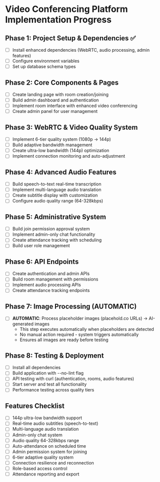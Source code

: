 # Video Conferencing Platform Implementation Progress

## Phase 1: Project Setup & Dependencies ✅
- [ ] Install enhanced dependencies (WebRTC, audio processing, admin features)
- [ ] Configure environment variables
- [ ] Set up database schema types

## Phase 2: Core Components & Pages
- [ ] Create landing page with room creation/joining
- [ ] Build admin dashboard and authentication
- [ ] Implement room interface with enhanced video conferencing
- [ ] Create admin panel for user management

## Phase 3: WebRTC & Video Quality System
- [ ] Implement 6-tier quality system (1080p → 144p)
- [ ] Build adaptive bandwidth management
- [ ] Create ultra-low bandwidth (144p) optimization
- [ ] Implement connection monitoring and auto-adjustment

## Phase 4: Advanced Audio Features
- [ ] Build speech-to-text real-time transcription
- [ ] Implement multi-language audio translation
- [ ] Create subtitle display with customization
- [ ] Configure audio quality range (64-328kbps)

## Phase 5: Administrative System
- [ ] Build join permission approval system
- [ ] Implement admin-only chat functionality
- [ ] Create attendance tracking with scheduling
- [ ] Build user role management

## Phase 6: API Endpoints
- [ ] Create authentication and admin APIs
- [ ] Build room management with permissions
- [ ] Implement audio processing APIs
- [ ] Create attendance tracking endpoints

## Phase 7: **Image Processing (AUTOMATIC)**
- [ ] **AUTOMATIC**: Process placeholder images (placehold.co URLs) → AI-generated images
  - This step executes automatically when placeholders are detected
  - No manual action required - system triggers automatically
  - Ensures all images are ready before testing

## Phase 8: Testing & Deployment
- [ ] Install all dependencies
- [ ] Build application with --no-lint flag
- [ ] API testing with curl (authentication, rooms, audio features)
- [ ] Start server and test all functionality
- [ ] Performance testing across quality tiers

## Features Checklist
- [ ] 144p ultra-low bandwidth support
- [ ] Real-time audio subtitles (speech-to-text)
- [ ] Multi-language audio translation
- [ ] Admin-only chat system
- [ ] Audio quality 64-328kbps range
- [ ] Auto-attendance on scheduled time
- [ ] Admin permission system for joining
- [ ] 6-tier adaptive quality system
- [ ] Connection resilience and reconnection
- [ ] Role-based access control
- [ ] Attendance reporting and export